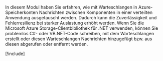 In diesem Modul haben Sie erfahren, wie mit Warteschlangen in Azure-Speicherkonten Nachrichten zwischen Komponenten in einer verteilten Anwendung ausgetauscht werden. Dadurch kann die Zuverlässigkeit und Fehlerresilienz bei starker Auslastung erhöht werden. Wenn Sie die Microsoft Azure Storage-Clientbibliothek für .NET verwenden, können Sie problemlos C#- oder VB.NET-Code schreiben, mit dem Warteschlangen erstellt oder diesen Warteschlangen Nachrichten hinzugefügt bzw. aus diesen abgerufen oder entfernt werden.

<!-- Cleanup sandbox -->
[!include[](../../../includes/azure-sandbox-cleanup.md)]
